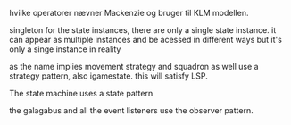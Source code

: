 hvilke operatorer  nævner Mackenzie og bruger til KLM modellen. 


singleton for the state instances, there are only a single state instance. it can appear as multiple instances and be acessed in different ways but it's only a singe instance in reality

as the name implies movement strategy and squadron as well use a strategy pattern, also igamestate. this will satisfy LSP. 

The state machine uses a state pattern

the galagabus and all the event listeners use the observer pattern.